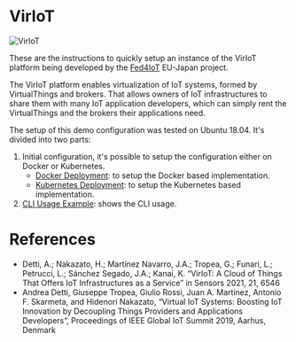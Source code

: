   
# VirIoT
![VirIoT](Extra/cloud-icon.png)

These are the instructions to quickly setup an instance of the VirIoT platform being developed
by the [Fed4IoT](https://fed4iot.org) EU-Japan project.

The VirIoT platform enables virtualization of IoT systems, formed by VirtualThings and brokers. 
That allows owners of IoT infrastructures to share them with many IoT application developers, 
which can simply rent the VirtualThings and the brokers their applications need.

The setup of this demo configuration was tested on Ubuntu 18.04. It's divided into two parts:  
1. Initial configuration, it's possible to setup the configuration either on Docker or Kubernetes. 
    * [Docker Deployment](Doc/Docker%20Depolyment.md): to setup the Docker based implementation.
    * [Kubernetes Deployment](Doc/Kubernetes%20Deployment.md): to setup the Kubernetes based implementation.
2. [CLI Usage Example](Doc/CLI%20Usage%20Example.md): shows the CLI usage.

# References
- Detti, A.; Nakazato, H.; Martínez Navarro, J.A.; Tropea, G.; Funari, L.; Petrucci, L.; Sánchez Segado, J.A.; Kanai, K. “VirIoT: A Cloud of Things That Offers IoT Infrastructures as a Service” in Sensors 2021, 21, 6546
- Andrea Detti, Giuseppe Tropea, Giulio Rossi, Juan A. Martinez, Antonio F. Skarmeta, and Hidenori Nakazato, “Virtual IoT Systems: Boosting IoT Innovation by Decoupling Things Providers and Applications Developers”, Proceedings of IEEE Global IoT Summit 2019, Aarhus, Denmark
